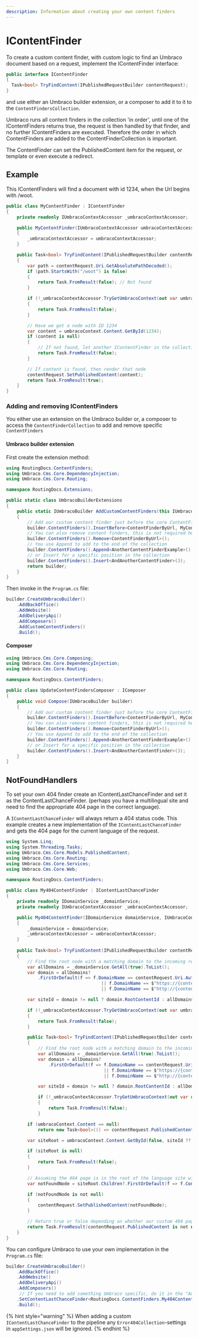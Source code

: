 ```yaml
---
description: Information about creating your own content finders
---
```


# IContentFinder

To create a custom content finder, with custom logic to find an Umbraco document based on a request, implement the IContentFinder interface:

```csharp
public interface IContentFinder
{
  Task<bool> TryFindContent(IPublishedRequestBuilder contentRequest);
}
```

and use either an Umbraco builder extension, or a composer to add it to it to the `ContentFindersCollection`.

Umbraco runs all content finders in the collection 'in order', until one of the IContentFinders returns true, the request is then handled by that finder, and no further IContentFinders are executed. Therefore the order in which ContentFinders are added to the ContentFinderCollection is important.

The ContentFinder can set the PublishedContent item for the request, or template or even execute a redirect.

## Example

This IContentFinders will find a document with id 1234, when the Url begins with /woot.

```csharp
public class MyContentFinder : IContentFinder
{
    private readonly IUmbracoContextAccessor _umbracoContextAccessor;

    public MyContentFinder(IUmbracoContextAccessor umbracoContextAccessor)
    {
        _umbracoContextAccessor = umbracoContextAccessor;
    }

    public Task<bool> TryFindContent(IPublishedRequestBuilder contentRequest)
    {
        var path = contentRequest.Uri.GetAbsolutePathDecoded();
        if (path.StartsWith("/woot") is false)
        {
            return Task.FromResult(false); // Not found
        }

        if (!_umbracoContextAccessor.TryGetUmbracoContext(out var umbracoContext))
        {
            return Task.FromResult(false);
        }

        // Have we got a node with ID 1234
        var content = umbracoContext.Content.GetById(1234);
        if (content is null)
        {
            // If not found, let another IContentFinder in the collection try.
            return Task.FromResult(false);
        }

        // If content is found, then render that node
        contentRequest.SetPublishedContent(content);
        return Task.FromResult(true);
    }
}
```

### Adding and removing IContentFinders

You either use an extension on the Umbraco builder or, a composer to access the `ContentFinderCollection` to add and remove specific `ContentFinders`

#### Umbraco builder extension

First create the extension method:

```csharp
using RoutingDocs.ContentFinders;
using Umbraco.Cms.Core.DependencyInjection;
using Umbraco.Cms.Core.Routing;

namespace RoutingDocs.Extensions;

public static class UmbracoBuilderExtensions
{
    public static IUmbracoBuilder AddCustomContentFinders(this IUmbracoBuilder builder)
    {
        // Add our custom content finder just before the core ContentFinderByUrl
        builder.ContentFinders().InsertBefore<ContentFinderByUrl, MyContentFinder>();
        // You can also remove content finders, this is not required here though, since our finder runs before the url one
        builder.ContentFinders().Remove<ContentFinderByUrl>();
        // You use Append to add to the end of the collection
        builder.ContentFinders().Append<AnotherContentFinderExample>();
        // or Insert for a specific position in the collection
        builder.ContentFinders().Insert<AndAnotherContentFinder>(3);
        return builder;
    }
}
```

Then invoke in the `Program.cs` file:

```csharp
builder.CreateUmbracoBuilder()
    .AddBackOffice()
    .AddWebsite()
    .AddDeliveryApi()
    .AddComposers()
    .AddCustomContentFinders()
    .Build();
```

#### Composer

```csharp
using Umbraco.Cms.Core.Composing;
using Umbraco.Cms.Core.DependencyInjection;
using Umbraco.Cms.Core.Routing;

namespace RoutingDocs.ContentFinders;

public class UpdateContentFindersComposer : IComposer
{
    public void Compose(IUmbracoBuilder builder)
    {
        // Add our custom content finder just before the core ContentFinderByUrl
        builder.ContentFinders().InsertBefore<ContentFinderByUrl, MyContentFinder>();
        // You can also remove content finders, this is not required here though, since our finder runs before the url one
        builder.ContentFinders().Remove<ContentFinderByUrl>();
        // You use Append to add to the end of the collection
        builder.ContentFinders().Append<AnotherContentFinderExample>();
        // or Insert for a specific position in the collection
        builder.ContentFinders().Insert<AndAnotherContentFinder>(3);
    }
}
```

## NotFoundHandlers

To set your own 404 finder create an IContentLastChanceFinder and set it as the ContentLastChanceFinder. (perhaps you have a multilingual site and need to find the appropriate 404 page in the correct language).

A `IContentLastChanceFinder` will always return a 404 status code. This example creates a new implementation of the `IContentLastChanceFinder` and gets the 404 page for the current language of the request.

```csharp
using System.Linq;
using System.Threading.Tasks;
using Umbraco.Cms.Core.Models.PublishedContent;
using Umbraco.Cms.Core.Routing;
using Umbraco.Cms.Core.Services;
using Umbraco.Cms.Core.Web;

namespace RoutingDocs.ContentFinders;

public class My404ContentFinder : IContentLastChanceFinder
{
    private readonly IDomainService _domainService;
    private readonly IUmbracoContextAccessor _umbracoContextAccessor;

    public My404ContentFinder(IDomainService domainService, IUmbracoContextAccessor umbracoContextAccessor)
    {
        _domainService = domainService;
        _umbracoContextAccessor = umbracoContextAccessor;
    }
    
    public Task<bool> TryFindContent(IPublishedRequestBuilder contentRequest)
    {
        // Find the root node with a matching domain to the incoming request
        var allDomains = _domainService.GetAll(true).ToList();
        var domain = allDomains?
            .FirstOrDefault(f => f.DomainName == contentRequest.Uri.Authority
                                    || f.DomainName == $"https://{contentRequest.Uri.Authority}"
                                    || f.DomainName == $"http://{contentRequest.Uri.Authority}");

        var siteId = domain != null ? domain.RootContentId : allDomains.Any() ? allDomains.FirstOrDefault()?.RootContentId : null;

        if (!_umbracoContextAccessor.TryGetUmbracoContext(out var umbracoContext))
        {
            return Task.FromResult(false);
        }

        public Task<bool> TryFindContent(IPublishedRequestBuilder contentRequest)
        {
            // Find the root node with a matching domain to the incoming request
            var allDomains = _domainService.GetAll(true).ToList();
            var domain = allDomains?
                .FirstOrDefault(f => f.DomainName == contentRequest.Uri.Authority
                                     || f.DomainName == $"https://{contentRequest.Uri.Authority}"
                                     || f.DomainName == $"http://{contentRequest.Uri.Authority}");

            var siteId = domain != null ? domain.RootContentId : allDomains.Any() ? allDomains.FirstOrDefault()?.RootContentId : null;

            if (!_umbracoContextAccessor.TryGetUmbracoContext(out var umbracoContext))
            {
                return Task.FromResult(false);
            }

        if (umbracoContext.Content == null)
            return new Task<bool>(() => contentRequest.PublishedContent is not null);

        var siteRoot = umbracoContext.Content.GetById(false, siteId ?? -1);

        if (siteRoot is null)
        {
            return Task.FromResult(false);
        }

        // Assuming the 404 page is in the root of the language site with alias fourOhFourPageAlias
        var notFoundNode = siteRoot.Children?.FirstOrDefault(f => f.ContentType.Alias == "fourOhFourPageAlias");

        if (notFoundNode is not null)
        {
            contentRequest.SetPublishedContent(notFoundNode);
        }

        // Return true or false depending on whether our custom 404 page was found
        return Task.FromResult(contentRequest.PublishedContent is not null);
    }
}
```

You can configure Umbraco to use your own implementation in the `Program.cs` file:

```csharp
builder.CreateUmbracoBuilder()
    .AddBackOffice()
    .AddWebsite()
    .AddDeliveryApi()
    .AddComposers()
     // If you need to add something Umbraco specific, do it in the "AddUmbraco" builder chain, using the IUmbracoBuilder extension methods.
    .SetContentLastChanceFinder<RoutingDocs.ContentFinders.My404ContentFinder>()
    .Build();
```

{% hint style="warning" %}
When adding a custom `IContentLastChanceFinder` to the pipeline any `Error404Collection`-settings in `appSettings.json` will be ignored.
{% endhint %}

